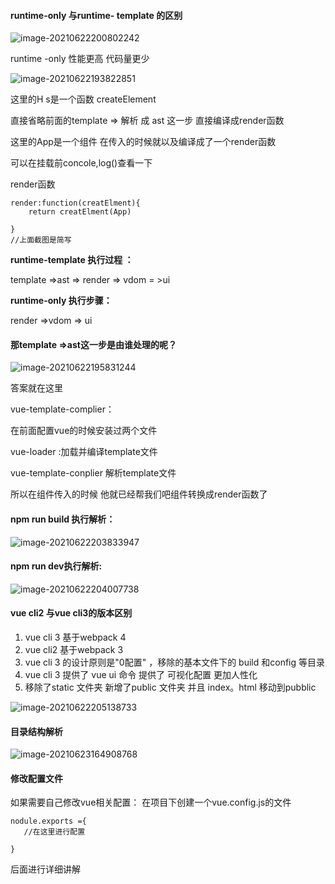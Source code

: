 #### runtime-only  与runtime- template 的区别

![image-20210622200802242](C:\Users\kaiser\AppData\Roaming\Typora\typora-user-images\image-20210622200802242.png)

runtime -only 性能更高 代码量更少

![image-20210622193822851](C:\Users\kaiser\AppData\Roaming\Typora\typora-user-images\image-20210622193822851.png) 

这里的H s是一个函数 createElement

直接省略前面的template => 解析 成 ast  这一步  直接编译成render函数

这里的App是一个组件 在传入的时候就以及编译成了一个render函数

可以在挂载前concole,log()查看一下

render函数 

```
render:function(creatElment){
	return creatElment(App)
	
}
//上面截图是简写
```



**runtime-template 执行过程 ：**

 template =>ast => render => vdom = >ui

**runtime-only 执行步骤：**

render =>vdom => ui



#### 那template =>ast这一步是由谁处理的呢？

![image-20210622195831244](C:\Users\kaiser\AppData\Roaming\Typora\typora-user-images\image-20210622195831244.png)

答案就在这里 

vue-template-complier：

在前面配置vue的时候安装过两个文件

vue-loader :加载并编译template文件

vue-template-conplier  解析template文件

所以在组件传入的时候 他就已经帮我们吧组件转换成render函数了



#### npm run build 执行解析：

![image-20210622203833947](C:\Users\kaiser\AppData\Roaming\Typora\typora-user-images\image-20210622203833947.png)



#### npm run dev执行解析:

![image-20210622204007738](C:\Users\kaiser\AppData\Roaming\Typora\typora-user-images\image-20210622204007738.png)



#### vue cli2 与vue cli3的版本区别
1. vue cli 3 基于webpack 4
2. vue cli2 基于webpack 3
3. vue cli 3 的设计原则是"0配置" ，移除的基本文件下的 build 和config 等目录
4. vue cli 3 提供了 vue ui 命令 提供了 可视化配置 更加人性化
5. 移除了static 文件夹 新增了public 文件夹 并且 index。html 移动到pubblic

![image-20210622205138733](C:\Users\kaiser\AppData\Roaming\Typora\typora-user-images\image-20210622205138733.png)



#### 目录结构解析

![image-20210623164908768](C:\Users\kaiser\AppData\Roaming\Typora\typora-user-images\image-20210623164908768.png)


#### 修改配置文件
如果需要自己修改vue相关配置：
在项目下创建一个vue.config.js的文件
 ```
 nodule.exports ={
 	//在这里进行配置
 	
 }
 ```
 后面进行详细讲解
 
